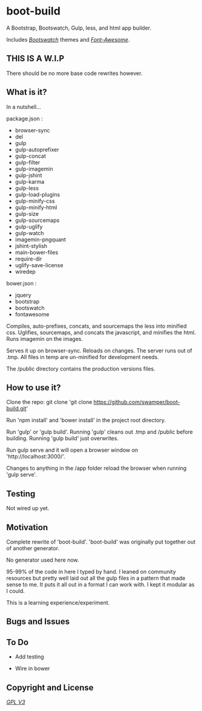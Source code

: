 # boot-build
A Bootstrap, Bootswatch, Gulp, less, and html app builder.

Includes [*Bootswatch*](http://bootswatch.com) themes and [*Font-Awesome*](https://fortawesome.github.io/Font-Awesome/).

## THIS IS A W.I.P

There should be no more base code rewrites however.

## What is it?

In a nutshell...

package.json :

- browser-sync
- del
- gulp
- gulp-autoprefixer
- gulp-concat
- gulp-filter
- gulp-imagemin
- gulp-jshint
- gulp-karma
- gulp-less
- gulp-load-plugins
- gulp-minify-css
- gulp-minify-html
- gulp-size
- gulp-sourcemaps
- gulp-uglify
- gulp-watch
- imagemin-pngquant
- jshint-stylish
- main-bower-files
- require-dir
- uglify-save-license
- wiredep

bower.json :

- jquery
- bootstrap
- bootswatch
- fontawesome

Compiles, auto-prefixes, concats, and sourcemaps the less into minified css. Uglifies, sourcemaps, and concats the javascript, and minifies the html. Runs imagemin on the images.

Serves it up on browser-sync. Reloads on changes. The server runs out of .tmp. All files in temp are un-minified for development needs.

The /public directory contains the production versions files.

## How to use it?

Clone the repo: git clone 'git clone https://github.com/swamper/boot-build.git'

Run 'npm install' and 'bower install' in the project root directory.

Run 'gulp' or 'gulp build'. Running 'gulp' cleans out .tmp and /public before building. Running 'gulp build' just overwrites.

Run gulp serve and it will open a browser window on 'http://localhost:3000/'.

Changes to anything in the /app folder reload the browser when running 'gulp serve'.

## Testing

Not wired up yet.

## Motivation

Complete rewrite of 'boot-build'. 'boot-build' was originally put together out of another generator.

No generator used here now.

95-99% of the code in here I typed by hand. I leaned on community resources but pretty well laid out all the gulp files in a pattern that made sense to me. It puts it all out in a format I can work with. I kept it modular as I could.

This is a learning experience/experiment.

## Bugs and Issues

## To Do

- Add testing

- Wire in bower

## Copyright and License

[*GPL V3*](//gnu.org/copyleft/gpl.html)
